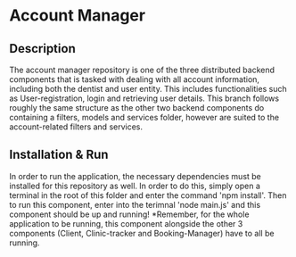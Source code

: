 # Account Manager

## Description
The account manager repository is one of the three distributed backend components that is tasked with dealing with all account information, including both the dentist and user entity. This includes functionalities such as User-registration, login and retrieving user details. This branch follows roughly the same structure as the other two backend components do containing a filters, models and services folder, however are suited to the account-related filters and services. 

## Installation & Run
In order to run the application, the necessary dependencies must be installed for this repository as well. In order to do this, simply open a terminal in the root of this folder and enter the command 'npm install'. Then to run this component, enter into the terimnal 'node main.js' and this component should be up and running! *Remember, for the whole application to be running, this component alongside the other 3 components (Client, Clinic-tracker and Booking-Manager) have to all be running.

